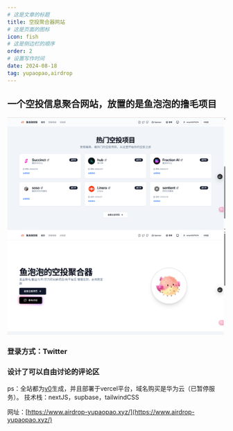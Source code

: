 ```yaml
---
# 这是文章的标题
title: 空投聚合器网站
# 这是页面的图标
icon: fish
# 这是侧边栏的顺序
order: 2
# 设置写作时间
date: 2024-08-18
tag: yupaopao,airdrop
---
```

## 一个空投信息聚合网站，放置的是鱼泡泡的撸毛项目
![website](/project-images/yupaopao1.png)
![projects](/project-images/yupaopao2.png)
### 登录方式：Twitter
### 设计了可以自由讨论的评论区
ps：全站都为[v0](v0.dev)生成，并且部署于vercel平台，域名购买是华为云（已暂停服务）。
技术栈：nextJS，supbase，tailwindCSS

网址：[https://www.airdrop-yupaopao.xyz/](https://www.airdrop-yupaopao.xyz/)
